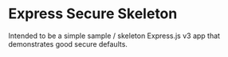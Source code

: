 # Express Secure Skeleton

Intended to be a simple sample / skeleton Express.js v3 app that demonstrates good secure defaults.

